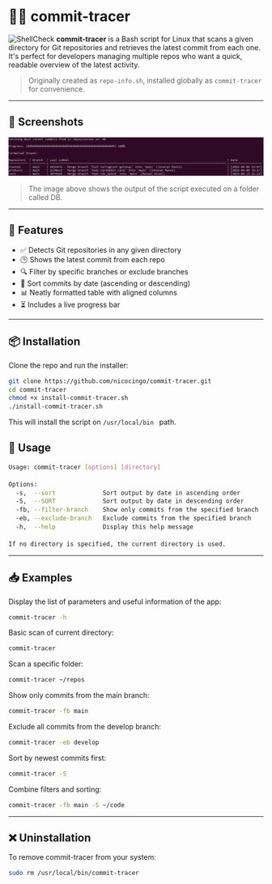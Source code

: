 # 🕵️‍♂️ commit-tracer

![ShellCheck](https://img.shields.io/badge/shellcheck-passed-brightgreen)
**commit-tracer** is a Bash script for Linux that scans a given directory for Git repositories and retrieves the latest commit from each one. It's perfect for developers managing multiple repos who want a quick, readable overview of the latest activity.

> Originally created as `repo-info.sh`, installed globally as `commit-tracer` for convenience.

---

## 📸 Screenshots

![Example](./images/exampledb.png)
> The image above shows the output of the script executed on a folder called DB.
---

## 🔧 Features

- ✅ Detects Git repositories in any given directory
- 🕒 Shows the latest commit from each repo
- 🔍 Filter by specific branches or exclude branches
- 📅 Sort commits by date (ascending or descending)
- 📊 Neatly formatted table with aligned columns
- ⏳ Includes a live progress bar

---

## 📦 Installation

Clone the repo and run the installer:

```bash
git clone https://github.com/nicocingo/commit-tracer.git
cd commit-tracer
chmod +x install-commit-tracer.sh
./install-commit-tracer.sh
```

This will install the script on ```/usr/local/bin ``` path.

## 🚀 Usage
```bash
Usage: commit-tracer [options] [directory]

Options:
  -s,  --sort             Sort output by date in ascending order
  -S,  --SORT             Sort output by date in descending order
  -fb, --filter-branch    Show only commits from the specified branch
  -eb, --exclude-branch   Exclude commits from the specified branch
  -h,  --help             Display this help message

If no directory is specified, the current directory is used.
```
---
## 📥 Examples
Display the list of parameters and useful information of the app:
```bash
commit-tracer -h
```
Basic scan of current directory:
```bash
commit-tracer
```
Scan a specific folder:
```bash
commit-tracer ~/repos
```
Show only commits from the main branch:
```bash
commit-tracer -fb main
```
Exclude all commits from the develop branch:
```bash
commit-tracer -eb develop
```
Sort by newest commits first:
```bash
commit-tracer -S
```
Combine filters and sorting:
```bash
commit-tracer -fb main -S ~/code
```
---
## ❌ Uninstallation
To remove commit-tracer from your system:

```bash
sudo rm /usr/local/bin/commit-tracer
```
